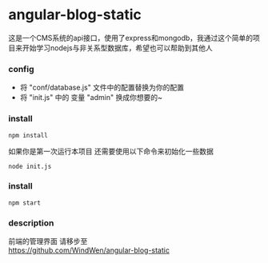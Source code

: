 # angular-blog-static
 
这是一个CMS系统的api接口，使用了express和mongodb，我通过这个简单的项目来开始学习nodejs与非关系型数据库，希望也可以帮助到其他人

### config
- 将 "conf/database.js" 文件中的配置替换为你的配置
- 将 "init.js" 中的 变量 "admin" 换成你想要的~

### install
```shell
npm install
```
如果你是第一次运行本项目 还需要使用以下命令来初始化一些数据

```shell
node init.js
```

### install
```shell
npm start
```

### description
前端的管理界面 请移步至  
https://github.com/WindWen/angular-blog-static
